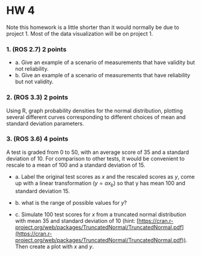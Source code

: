 # HW 4

Note this homework is a little shorter than it would normally be due to project 1. Most of the data visualization will be on project 1.

### 1. (ROS 2.7) 2 points

- a. Give an example of a scenario of measurements that have validity but not reliability.
- b. Give an example of a scenario of measurements that have reliability but not validity.


### 2. (ROS 3.3) 2 points

Using R, graph probability densities for the normal distribution, plotting several different curves corresponding to different choices of mean and standard deviation parameters.

### 3. (ROS 3.6) 4 points

A test is graded from 0 to 50, with an average score of 35 and a standard deviation of 10. For comparison to other tests, it would be convenient to rescale to a mean of 100 and a standard deviation of 15.

- a. Label the original test scores as $x$ and the rescaled scores as $y$, come up with a linear transformation ($y = ax _ b$) so that y has mean 100 and standard deviation 15.

- b. what is the range of possible values for $y$?

- c. Simulate 100 test scores for $x$ from a truncated normal distribution with mean 35 and standard deviation of 10 (hint: [https://cran.r-project.org/web/packages/TruncatedNormal/TruncatedNormal.pdf](https://cran.r-project.org/web/packages/TruncatedNormal/TruncatedNormal.pdf)). Then create a plot with $x$ and $y$. 
